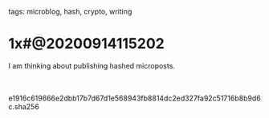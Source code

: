 tags: microblog, hash, crypto, writing

# 1x#@20200914115202

I am thinking about publishing hashed microposts.

<br><br><hash>e1916c619666e2dbb17b7d67d1e568943fb8814dc2ed327fa92c51716b8b9d6c.sha256<hash>
